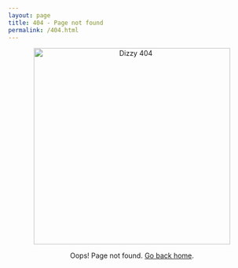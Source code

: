 ```yaml
---
layout: page
title: 404 - Page not found
permalink: /404.html
---
```


<p align="center">
  <img src="/image/dizzy.gif" alt="Dizzy 404" width="400" />
</p>

<p align="center">
  Oops! Page not found. <a href="/">Go back home</a>.
</p>
